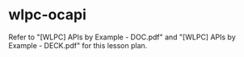 # wlpc-ocapi
Refer to "[WLPC] APIs by Example - DOC.pdf" and "[WLPC] APIs by Example - DECK.pdf" for this lesson plan.
